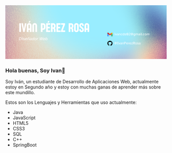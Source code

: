
<img src="banner.png" width="1024"/>

### Hola buenas, Soy Ivan👋

Soy Iván, un estudiante de Desarrollo de Aplicaciones Web, actualmente estoy en Segundo año y estoy con muchas ganas de aprender más sobre este mundillo.


Estos son los Lenguajes y Herramientas que uso actualmente:
- Java
- JavaScript
- HTML5
- CSS3
- SQL
- C++
- SpringBoot


<!--
**IvanPerezRosa/IvanPerezRosa** is a ✨ _special_ ✨ repository because its `README.md` (this file) appears on your GitHub profile.

Here are some ideas to get you started:

- 🔭 I’m currently working on ...
- 🌱 I’m currently learning ...
- 👯 I’m looking to collaborate on ...
- 🤔 I’m looking for help with ...
- 💬 Ask me about ...
- 📫 How to reach me: ...
- 😄 Pronouns: ...
- ⚡ Fun fact: ...
-->
